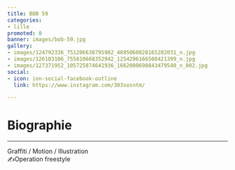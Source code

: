 ```yaml
---
title: BOB 59
categories:
- lille
promoted: 0
banner: images/bob-59.jpg
gallery:
- images/124792336_751206638795982_4895060828165202031_n.jpg
- images/126183106_755810668352942_1254296166500421399_n.jpg
- images/127371952_105725874641936_1662000698843479540_n_002.jpg
social:
- icon: ion-social-facebook-outline
  link: https://www.instagram.com/303sosntm/

---
```

# Biographie

***

Graffiti / Motion / Illustration  
✍Operation freestyle